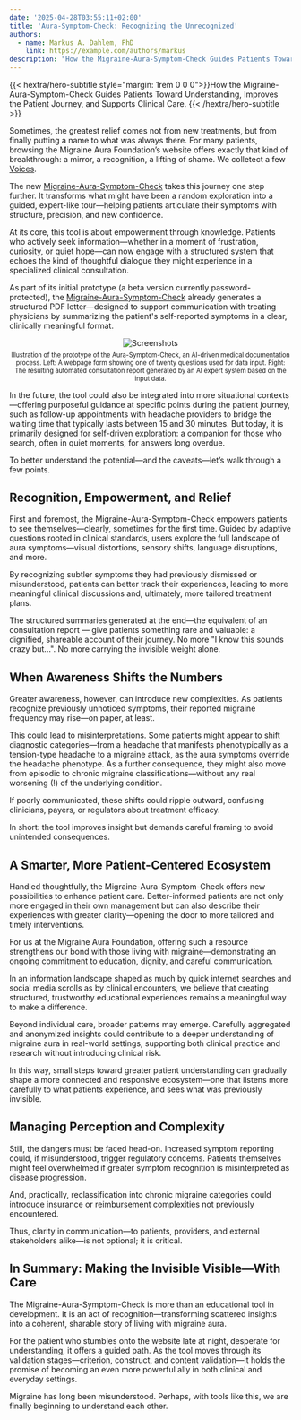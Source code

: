 ```yaml
---
date: '2025-04-28T03:55:11+02:00'
title: 'Aura-Symptom-Check: Recognizing the Unrecognized'
authors:
  - name: Markus A. Dahlem, PhD
    link: https://example.com/authors/markus
description: "How the Migraine-Aura-Symptom-Check Guides Patients Toward Understanding, Improves the Patient Journey, and Supports Clinical Care."
---
```


<div class="hx-mb-12">
{{< hextra/hero-subtitle style="margin: 1rem 0 0 0">}}How the Migraine-Aura-Symptom-Check Guides Patients Toward Understanding, Improves the Patient Journey, and Supports Clinical Care.
    {{< /hextra/hero-subtitle >}}
</div>

Sometimes, the greatest relief comes not from new treatments, but from finally putting a name to what was always there. For many patients, browsing the Migraine Aura Foundation’s website offers exactly that kind of breakthrough: a mirror, a recognition, a lifting of shame.
We colletect a few [Voices](voices/).

The new [Migraine-Aura-Symptom-Check](/aura-symptom-check/symptom-check-tools/) takes this journey one step further. It transforms what might have been a random exploration into a guided, expert-like tour—helping patients articulate their symptoms with structure, precision, and new confidence.

At its core, this tool is about empowerment through knowledge. Patients who actively seek information—whether in a moment of frustration, curiosity, or quiet hope—can now engage with a structured system that echoes the kind of thoughtful dialogue they might experience in a specialized clinical consultation.

As part of its initial prototype (a beta version currently password-protected), the [Migraine-Aura-Symptom-Check](/aura-symptom-check/symptom-check-tools/) already generates a structured PDF letter—designed to support communication with treating physicians by summarizing the patient's self-reported symptoms in a clear, clinically meaningful format.


<div style="text-align: center;">
  <figure style="display: inline-block; margin: 0 auto;">
    <img
      src="/images/blog/aura-symptom-check-show-case.png"
      class="img"
      alt="Screenshots" />
    <figcaption style="font-size: 0.8em; margin-top: 0.5em;">
        Illustration of the prototype of the Aura-Symptom-Check, an AI-driven medical documentation process. Left: A webpage form showing one of twenty questions used for data input. Right: The resulting automated consultation report generated by an AI expert system based on the input data.
    </figcaption>
  </figure>
</div>


In the future, the tool could also be integrated into more situational contexts—offering purposeful guidance at specific points during the patient journey, such as follow-up appointments with headache providers to bridge the waiting time that typically lasts between 15 and 30 minutes. But today, it is primarily designed for self-driven exploration: a companion for those who search, often in quiet moments, for answers long overdue.

To better understand the potential—and the caveats—let’s walk through a few points.

## Recognition, Empowerment, and Relief
First and foremost, the Migraine-Aura-Symptom-Check empowers patients to see themselves—clearly, sometimes for the first time. Guided by adaptive questions rooted in clinical standards, users explore the full landscape of aura symptoms—visual distortions, sensory shifts, language disruptions, and more.

By recognizing subtler symptoms they had previously dismissed or misunderstood, patients can better track their experiences, leading to more meaningful clinical discussions and, ultimately, more tailored treatment plans.

The structured summaries generated at the end—the equivalent of an consultation report — give patients something rare and valuable: a dignified, shareable account of their journey. No more "I know this sounds crazy but...". No more carrying the invisible weight alone.

## When Awareness Shifts the Numbers
Greater awareness, however, can introduce new complexities. As patients recognize previously unnoticed symptoms, their reported migraine frequency may rise—on paper, at least.

This could lead to misinterpretations. Some patients might appear to shift diagnostic categories—from a headache that manifests phenotypically as a tension-type headache to a migraine attack, as the aura symptoms override the headache phenotype. As a further consequence, they might also move from episodic to chronic migraine classifications—without any real worsening (!) of the underlying condition.

If poorly communicated, these shifts could ripple outward, confusing clinicians, payers, or regulators about treatment efficacy.

In short: the tool improves insight but demands careful framing to avoid unintended consequences.

## A Smarter, More Patient-Centered Ecosystem
Handled thoughtfully, the Migraine-Aura-Symptom-Check offers new possibilities to enhance patient care. Better-informed patients are not only more engaged in their own management but can also describe their experiences with greater clarity—opening the door to more tailored and timely interventions.

For us at the Migraine Aura Foundation, offering such a resource strengthens our bond with those living with migraine—demonstrating an ongoing commitment to education, dignity, and careful communication.

In an information landscape shaped as much by quick internet searches and social media scrolls as by clinical encounters, we believe that creating structured, trustworthy educational experiences remains a meaningful way to make a difference.

Beyond individual care, broader patterns may emerge. Carefully aggregated and anonymized insights could contribute to a deeper understanding of migraine aura in real-world settings, supporting both clinical practice and research without introducing clinical risk.

In this way, small steps toward greater patient understanding can gradually shape a more connected and responsive ecosystem—one that listens more carefully to what patients experience, and sees what was previously invisible.

## Managing Perception and Complexity
Still, the dangers must be faced head-on. Increased symptom reporting could, if misunderstood, trigger regulatory concerns. Patients themselves might feel overwhelmed if greater symptom recognition is misinterpreted as disease progression.

And, practically, reclassification into chronic migraine categories could introduce insurance or reimbursement complexities not previously encountered.

Thus, clarity in communication—to patients, providers, and external stakeholders alike—is not optional; it is critical.

## In Summary: Making the Invisible Visible—With Care

The Migraine-Aura-Symptom-Check is more than an educational tool in development. It is an act of recognition—transforming scattered insights into a coherent, sharable story of living with migraine aura.

For the patient who stumbles onto the website late at night, desperate for understanding, it offers a guided path. As the tool moves through its validation stages—criterion, construct, and content validation—it holds the promise of becoming an even more powerful ally in both clinical and everyday settings.

Migraine has long been misunderstood. Perhaps, with tools like this, we are finally beginning to understand each other.
